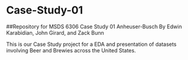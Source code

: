 # Case-Study-01
##Repository for MSDS 6306 Case Study 01 Anheuser-Busch
By Edwin Karabidian, John Girard, and Zack Bunn

This is our Case Study project for a EDA and presentation of datasets involving Beer and Brewies across the United States.
